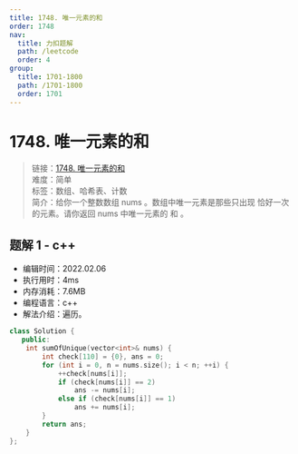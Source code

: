 ```yaml
---
title: 1748. 唯一元素的和
order: 1748
nav:
  title: 力扣题解
  path: /leetcode
  order: 4
group:
  title: 1701-1800
  path: /1701-1800
  order: 1701
---
```


# 1748. 唯一元素的和
    
> 链接：[1748. 唯一元素的和](https://leetcode-cn.com/problems/sum-of-unique-elements/)  
> 难度：简单  
> 标签：数组、哈希表、计数  
> 简介：给你一个整数数组 nums 。数组中唯一元素是那些只出现 恰好一次 的元素。请你返回 nums 中唯一元素的 和 。
      
## 题解 1 - c++
- 编辑时间：2022.02.06
- 执行用时：4ms
- 内存消耗：7.6MB
- 编程语言：c++
- 解法介绍：遍历。
```c++
class Solution {
   public:
    int sumOfUnique(vector<int>& nums) {
        int check[110] = {0}, ans = 0;
        for (int i = 0, n = nums.size(); i < n; ++i) {
            ++check[nums[i]];
            if (check[nums[i]] == 2)
                ans -= nums[i];
            else if (check[nums[i]] == 1)
                ans += nums[i];
        }
        return ans;
    }
};
```

      